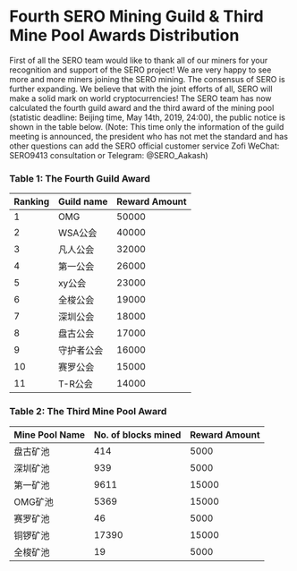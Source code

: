 # Fourth SERO Mining Guild & Third Mine Pool Awards Distribution

First of all the SERO team would like to thank all of our miners for your recognition and support of the SERO project! We are very happy to see more and more miners joining the SERO mining. The consensus of SERO is further expanding. We believe that with the joint efforts of all, SERO will make a solid mark on world cryptocurrencies!
The SERO team has now calculated the fourth guild award and the third award of the mining pool (statistic deadline: Beijing time, May 14th, 2019, 24:00), the public notice is shown in the table below. (Note: This time only the information of the guild meeting is announced, the president who has not met the standard and has other questions can add the SERO official customer service Zofi WeChat: SERO9413 consultation or Telegram: @SERO_Aakash)


### Table 1: The Fourth Guild Award

|Ranking|Guild name|Reward Amount|
|--|--|--|
|1|OMG|50000|
|2|WSA公会|40000|
|3|凡人公会|32000|
|4|第一公会|26000|
|5|xy公会|23000|
|6|全梭公会|19000|
|7|深圳公会|18000|
|8|盘古公会|17000|
|9|守护者公会|16000|
|10|赛罗公会|15000|
|11|T-R公会|14000|

### Table 2: The Third Mine Pool Award

| Mine Pool Name | No. of blocks mined | Reward Amount |
|----------------|---------------------|---------------|
| 盘古矿池           | 414                 | 5000          |
| 深圳矿池           | 939                 | 5000          |
| 第一矿池           | 9611                | 15000         |
| OMG矿池          | 5369                | 15000         |
| 赛罗矿池           | 46                  | 5000          |
| 铜锣矿池           | 17390               | 15000         |
| 全梭矿池           | 19                  | 5000          |
